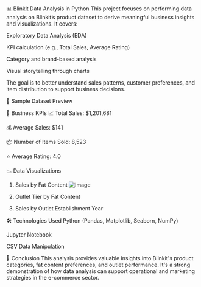 📊 Blinkit Data Analysis in Python
This project focuses on performing data analysis on Blinkit’s product dataset to derive meaningful business insights and visualizations. It covers:

Exploratory Data Analysis (EDA)

KPI calculation (e.g., Total Sales, Average Rating)

Category and brand-based analysis

Visual storytelling through charts

The goal is to better understand sales patterns, customer preferences, and item distribution to support business decisions.

📁 Sample Dataset Preview

📌 Business KPIs
📈 Total Sales: $1,201,681

💰 Average Sales: $141

📦 Number of Items Sold: 8,523

⭐ Average Rating: 4.0


📉 Data Visualizations
1. Sales by Fat Content
![Image](https://github.com/user-attachments/assets/453408db-349c-4595-9388-d11a26be558d)
2. Outlet Tier by Fat Content

3. Sales by Outlet Establishment Year

🛠️ Technologies Used
Python (Pandas, Matplotlib, Seaborn, NumPy)

Jupyter Notebook

CSV Data Manipulation

📌 Conclusion
This analysis provides valuable insights into Blinkit's product categories, fat content preferences, and outlet performance. It's a strong demonstration of how data analysis can support operational and marketing strategies in the e-commerce sector.

